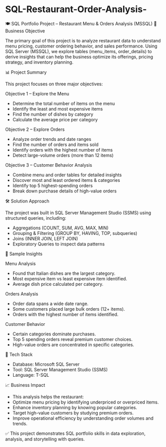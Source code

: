 # SQL-Restaurant-Order-Analysis-

🍽️ SQL Portfolio Project – Restaurant Menu & Orders Analysis (MSSQL)
📌 Business Objective

The primary goal of this project is to analyze restaurant data to understand menu pricing, customer ordering behavior, and sales performance.
Using SQL Server (MSSQL), we explore tables (menu_items, order_details) to derive insights that can help the business optimize its offerings, pricing strategy, and inventory planning.

📊 Project Summary

This project focuses on three major objectives:

Objective 1 – Explore the Menu
- Determine the total number of items on the menu
- Identify the least and most expensive items
- Find the number of dishes by category
- Calculate the average price per category

Objective 2 – Explore Orders
- Analyze order trends and date ranges
- Find the number of orders and items sold
- Identify orders with the highest number of items
- Detect large-volume orders (more than 12 items)

Objective 3 – Customer Behavior Analysis
- Combine menu and order tables for detailed insights
- Discover most and least ordered items & categories
- Identify top 5 highest-spending orders
- Break down purchase details of high-value orders

🛠️ Solution Approach

The project was built in SQL Server Management Studio (SSMS) using structured queries, including:
- Aggregations (COUNT, SUM, AVG, MAX, MIN)
- Grouping & Filtering (GROUP BY, HAVING, TOP, subqueries)
- Joins (INNER JOIN, LEFT JOIN)
- Exploratory Queries to inspect data patterns

🔑 Sample Insights

Menu Analysis
- Found that Italian dishes are the largest category.
- Most expensive item vs least expensive item identified.
- Average dish price calculated per category.

Orders Analysis
- Order data spans a wide date range.
- Some customers placed large bulk orders (12+ items).
- Orders with the highest number of items identified.

Customer Behavior
- Certain categories dominate purchases.
- Top 5 spending orders reveal premium customer choices.
- High-value orders are concentrated in specific categories.

🚀 Tech Stack
- Database: Microsoft SQL Server
- Tool: SQL Server Management Studio (SSMS)
- Language: T-SQL

📈 Business Impact
- This analysis helps the restaurant:
- Optimize menu pricing by identifying underpriced or overpriced items.
- Enhance inventory planning by knowing popular categories.
- Target high-value customers by studying premium orders.
- Improve operational efficiency by understanding order volumes and trends.

✅ This project demonstrates SQL portfolio skills in data exploration, analysis, and storytelling with queries.
